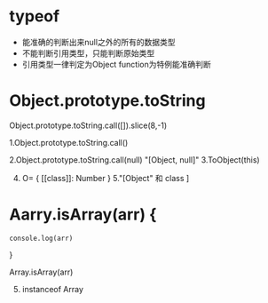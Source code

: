 # typeof
- 能准确的判断出来null之外的所有的数据类型
- 不能判断引用类型，只能判断原始类型
- 引用类型一律判定为Object   function为特例能准确判断  


# Object.prototype.toString
Object.prototype.toString.call([]).slice(8,-1)


1.Object.prototype.toString.call()

2.Object.prototype.toString.call(null)
    "[Object, null]"
3.ToObject(this)

4. O= {
    [[class]]: Number
}
5."[Object" 和 class ]

# Aarry.isArray(arr) {
    console.log(arr)
}

Array.isArray(arr) 

5. instanceof Array